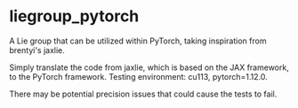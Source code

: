 # liegroup_pytorch
A Lie group that can be utilized within PyTorch, taking inspiration from brentyi's jaxlie.

Simply translate the code from jaxlie, which is based on the JAX framework, to the PyTorch framework. 
Testing environment: cu113, pytorch=1.12.0.

There may be potential precision issues that could cause the tests to fail.
